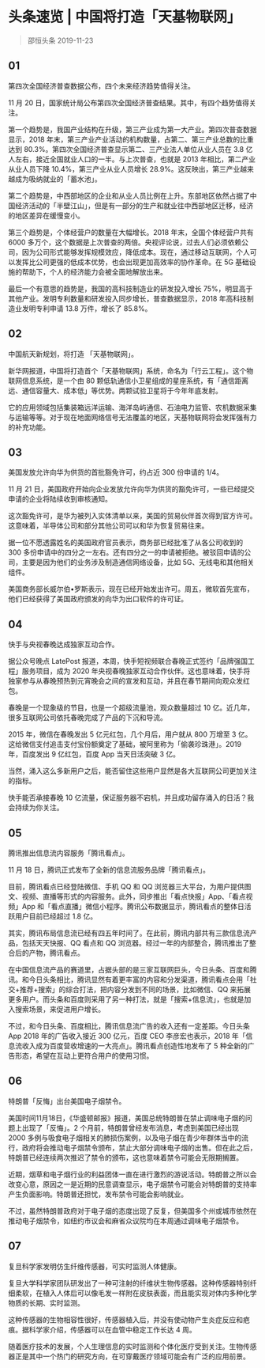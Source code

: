 # 头条速览 | 中国将打造「天基物联网」
> 邵恒头条
2019-11-23

## 01

第四次全国经济普查数据公布，四个未来经济趋势值得关注。

11 月 20 日，国家统计局公布第四次全国经济普查结果。其中，有四个趋势值得关注。

第一个趋势是，我国产业结构在升级，第三产业成为第一大产业。第四次普查数据显示，2018 年末，第三产业产业活动的机构数量，占第二、第三产业总数的比重达到 80.3%。第四次全国经济普查显示第二、三产业法人单位从业人员在 3.8 亿人左右，接近全国就业人口的一半。与上次普查，也就是 2013 年相比，第二产业从业人员下降 10.4%，第三产业从业人员增长 28.9%。这反映出，第三产业越来越成为吸纳就业的「蓄水池」。

第二个趋势是，中西部地区的企业和从业人员比例在上升。东部地区依然占据了中国经济活动的「半壁江山」，但是有一部分的生产和就业往中西部地区迁移，经济的地区差异在缓慢变小。

第三个趋势是，个体经营户的数量在大幅增长。2018 年末，全国个体经营户共有 6000 多万个，这个数据是上次普查的两倍。央视评论说，过去人们必须依赖公司，因为公司形式能够发挥规模效应，降低成本。现在，通过移动互联网，个人可以发挥比公司更强的低成本优势，也会出现更加高效率的协作革命。在 5G 基础设施的帮助下，个人的经济能力会被全面地解放出来。

最后一个有意思的趋势是，我国的高科技制造业的研发投入增长 75%，明显高于其他产业。发明专利数量和研发投入同步增长，普查数据显示，2018 年高科技制造业发明专利申请 13.8 万件，增长了 85.8%。

## 02

中国航天新规划，将打造 「天基物联网」。

新华网报道，中国将打造首个「天基物联网」系统，命名为「行云工程」。这个物联网信息系统，是一个由 80 颗低轨通信小卫星组成的星座系统，有「通信距离远、通信容量大、成本低」等优势。两颗试验卫星将于今年年底发射。

它的应用领域包括集装箱远洋运输、海洋岛屿通信、石油电力监管、农机数据采集与运输等等。对于现在地面网络信号无法覆盖的地区，天基物联网将会发挥强有力的补充功能。

## 03

美国发放允许向华为供货的首批豁免许可，约占近 300 份申请的 1/4。

11 月 21 日，美国政府开始向企业发放允许向华为供货的豁免许可，一些已经提交申请的企业将陆续收到审核通知。

这次豁免许可，是华为被列入实体清单以来，美国的贸易伙伴首次得到官方许可。这意味着，半导体公司和部分其他公司可以和华为恢复贸易往来。

据一位不愿透露姓名的美国政府官员表示，商务部已经批准了从各公司收到的 300 多份申请中的四分之一左右。还有四分之一的申请被拒绝。被驳回申请的公司，主要是因为他们的业务涉及制造通信网络设备，比如 5G、无线电和其他相关组件。

美国商务部长威尔伯•罗斯表示，现在已经开始发出许可。周五，微软首先宣布，他们已经获得了美国政府颁发的向华为出口软件的许可证。

## 04

快手与央视春晚达成独家互动合作。

据公众号晚点 LatePost 报道，本周，快手短视频联合春晚正式签约「品牌强国工程」服务项目，成为 2020 年央视春晚独家互动合作伙伴。这也意味着，快手将独家参与从春晚预热到元宵晚会之间的宣发和互动，并且在春节期间向观众发红包。

春晚是一个现象级的节目，也是一个超级流量池，观众数量超过 10 亿。近几年，很多互联网公司依托春晚完成了产品的下沉和导流。

2015 年，微信在春晚发出 5 亿元红包，几个月后，用户就从 800 万增至 3 亿。这给微信支付追击支付宝份额奠定了基础，被阿里称为「偷袭珍珠港」。2019 年，百度发出 9 亿红包，百度 App 当天日活突破 3 亿。

当然，涌入这么多新用户之后，能否留住这些用户显然是各大互联网公司更加关注的指标。

快手能否承接春晚 10 亿流量，保证服务器不宕机，并且成功留存涌入的日活？我会持续为你关注。

## 05

腾讯推出信息流内容服务「腾讯看点」。

11 月 18 日，腾讯正式发布了全新的信息流服务品牌「腾讯看点」。

目前，腾讯看点已经登陆微信、手机 QQ 和 QQ 浏览器三大平台，为用户提供图文、视频、直播等形式的内容服务。此外，同步推出「看点快报」App、「看点视频」App 和「看点直播」微信小程序。腾讯公布数据显示，腾讯看点的整体日活跃用户目前已经超过 1.8 亿。

其实，腾讯布局信息流已经有四五年时间了。在此前，腾讯内部共有三款信息流产品，包括天天快报、QQ 看点和 QQ 浏览器。经过一年的内部整合，腾讯推出了整合后的产物，腾讯看点。

在中国信息流产品的赛道里，占据头部的是三家互联网巨头，今日头条、百度和腾讯。和今日头条相比，腾讯显然有着更丰富的内容和分发渠道，腾讯看点会用「社交+推荐+搜索」的综合打法，把内容分发到不同的场景，比如微信、QQ 来拓展更多用户。而头条和百度则采用了另一种打法，就是「搜索+信息流」，也就是加入搜索场景，来促进用户增长。

不过，和今日头条、百度相比，腾讯信息流广告的收入还有一定差距。今日头条 App 2018 年的广告收入接近 300 亿元，百度 CEO 李彦宏也表示，2018 年「信息流收入成为百度营收增速的一大亮点」。腾讯看点创造性地发布了 5 种全新的广告形态，希望在互动上更符合用户的使用习惯。

## 06

特朗普「反悔」出台美国电子烟禁令。

美国时间11月18日，《华盛顿邮报》报道，美国总统特朗普在禁止调味电子烟的问题上出现了「反悔」。2 个月前，特朗普曾经发布消息，考虑到美国已经出现 2000 多例与吸食电子烟相关的肺损伤案例，以及电子烟在青少年群体当中的流行，政府将会推动电子烟禁令颁布，禁止大部分调味电子烟的出售。但在此之后，特朗普已经连续两次推迟了禁令的颁布，这也意味着禁令可能会无限期搁置。

近期，烟草和电子烟行业的利益团体一直在进行激烈的游说活动。特朗普之所以会改变心意，原因之一是近期的民意调查显示，电子烟禁令可能会对特朗普的支持率产生负面影响。特朗普还担忧，发布禁令可能会影响就业。

不过，虽然特朗普政府对于电子烟的态度出现了反复，但美国多个州或城市依然在推动电子烟禁令，如纽约市议会和麻省众议院均在本周通过调味电子烟禁令。

## 07

复旦科学家发明仿生纤维传感器，可实时监测人体健康。

复旦大学科学家团队研发出了一种可注射的纤维状生物传感器。这种传感器特别纤细柔软，在植入人体后可以像毛发一样附在皮肤表面，而且能实现对体内多种化学物质的长期、实时监测。

这种传感器的生物相容性很好，传感器植入后，并没有使动物产生炎症反应和疤痕。据科学家介绍，传感器可以在血管中稳定工作长达 4 周。

随着医疗技术的发展，个人生理信息的实时监测和个体化医疗受到关注。生物传感器正是其中一个热门的研究方向，在可穿戴医疗领域可能会有广泛的应用前景。

